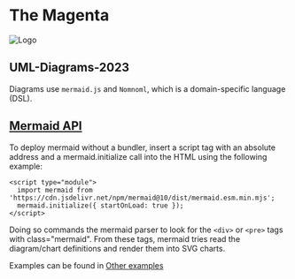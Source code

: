 # The Magenta
![Logo](https://github.com/Echimara/UML-Diagrams-2023/raw/main/assets/123244902/5905fdea-bf88-471b-93c5-90379b5e67fa.png)

## UML-Diagrams-2023
Diagrams use `mermaid.js` and `Nomnoml`, which is a domain-specific language (DSL).

 ## [Mermaid API](https://mermaid.js.org/config/setup/README.html)
To deploy mermaid without a bundler, insert a script tag with an absolute address and a mermaid.initialize call into the HTML using the following example:
```
<script type="module">
  import mermaid from 'https://cdn.jsdelivr.net/npm/mermaid@10/dist/mermaid.esm.min.mjs';
  mermaid.initialize({ startOnLoad: true });
</script>
```
Doing so commands the mermaid parser to look for the `<div>` or `<pre>` tags with class="mermaid". From these tags, mermaid tries read the diagram/chart definitions and render them into SVG charts.

Examples can be found in [Other examples](https://mermaid.js.org/syntax/examples.html)
